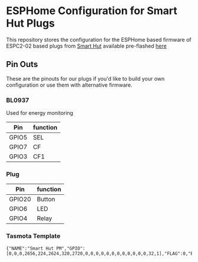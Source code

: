 # ESPHome Configuration for Smart Hut Plugs

This repository stores the configuration for the ESPHome based firmware of ESPC2-02 based plugs from [Smart Hut](https://thesmarthut.com/) available pre-flashed [here](https://thesmarthut.com/products/power-monitoring-smart-plug-preflashed-preconfigured) 

## Pin Outs
These are the pinouts for our plugs if you'd like to build your own configuration or use them with alternative firmware.

### BL0937
Used for energy monitoring

| Pin | function |
|----|----|
| GPIO5 | SEL |
| GPIO7 | CF |
| GPIO3 | CF1|

### Plug

| Pin | function |
|----|----|
| GPIO20 | Button |
| GPIO6 | LED |
| GPIO4 | Relay |

### Tasmota Template

```
{"NAME":"Smart Hut PM","GPIO":[0,0,0,2656,224,2624,320,2720,0,0,0,0,0,0,0,0,0,0,0,0,32,1],"FLAG":0,"BASE":1}
```